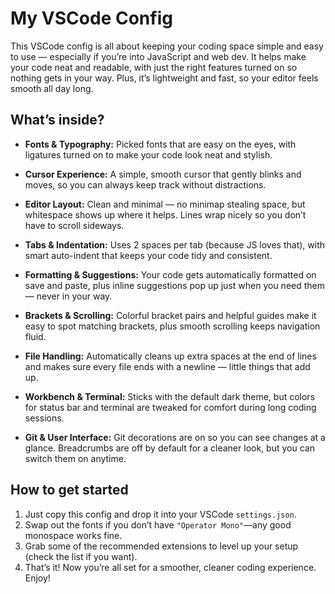 # My VSCode Config

This VSCode config is all about keeping your coding space simple and easy to use — especially if you’re into JavaScript and web dev. It helps make your code neat and readable, with just the right features turned on so nothing gets in your way. Plus, it’s lightweight and fast, so your editor feels smooth all day long.


## What’s inside?

- **Fonts & Typography:**
  Picked fonts that are easy on the eyes, with ligatures turned on to make your code look neat and stylish.

- **Cursor Experience:**
  A simple, smooth cursor that gently blinks and moves, so you can always keep track without distractions.

- **Editor Layout:**
  Clean and minimal — no minimap stealing space, but whitespace shows up where it helps. Lines wrap nicely so you don’t have to scroll sideways.

- **Tabs & Indentation:**
  Uses 2 spaces per tab (because JS loves that), with smart auto-indent that keeps your code tidy and consistent.

- **Formatting & Suggestions:**
  Your code gets automatically formatted on save and paste, plus inline suggestions pop up just when you need them — never in your way.

- **Brackets & Scrolling:**
  Colorful bracket pairs and helpful guides make it easy to spot matching brackets, plus smooth scrolling keeps navigation fluid.

- **File Handling:**
  Automatically cleans up extra spaces at the end of lines and makes sure every file ends with a newline — little things that add up.

- **Workbench & Terminal:**
  Sticks with the default dark theme, but colors for status bar and terminal are tweaked for comfort during long coding sessions.

- **Git & User Interface:**
  Git decorations are on so you can see changes at a glance. Breadcrumbs are off by default for a cleaner look, but you can switch them on anytime.


## How to get started

1. Just copy this config and drop it into your VSCode `settings.json`.
2. Swap out the fonts if you don’t have `"Operator Mono"`—any good monospace works fine.
3. Grab some of the recommended extensions to level up your setup (check the list if you want).
4. That’s it! Now you’re all set for a smoother, cleaner coding experience. Enjoy!
